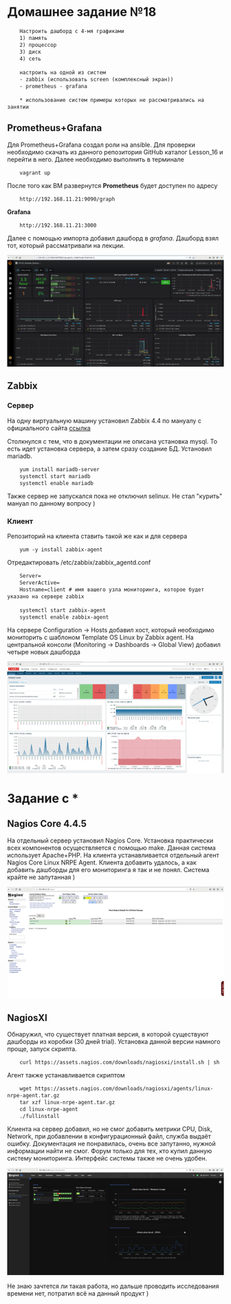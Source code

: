 # Домашнее задание №18

		Настроить дашборд с 4-мя графиками
		1) память
		2) процессор
		3) диск
		4) сеть

		настроить на одной из систем
		- zabbix (использовать screen (комплексный экран))
		- prometheus - grafana
	
		* использование систем примеры которых не рассматривались на занятии

## Prometheus+Grafana

Для Prometheus+Grafana создал роли на ansible.
Для проверки необходимо скачать из данного репозитория GitHub каталог Lesson_16 и перейти в него.
Далее необходимо выполнить в терминале

		vagrant up

После того как ВМ развернутся
**Prometheus** будет доступен по адресу

		http://192.168.11.21:9090/graph

**Grafana**

		http://192.168.11.21:3000

Далее с помощью импорта добавил дашборд в *grafana*. Дашборд взял тот, который рассматривали на лекции.

![Prometheus+Grafana](https://github.com/parshyn-dima/screens/blob/master/lesson18/Prometheus%2BGrafana.png)

## Zabbix
### Сервер
На одну виртуальную машину установил Zabbix 4.4 по мануалу с официального сайта [ссылка](https://www.zabbix.com/ru/download?zabbix=4.4&os_distribution=red_hat_enterprise_linux&os_version=7&db=mysql&ws=apache)

Столкнулся с тем, что в документации не описана установка mysql. То есть идет установка сервера, а затем сразу создание БД.
Установил mariadb.

		yum install mariadb-server
		systemctl start mariadb
		systemctl enable mariadb

Также сервер не запускался пока не отключил selinux. Не стал "курить" мануал по данному вопросу )

### Клиент
Репозиторий на клиента ставить такой же как и для сервера

		yum -y install zabbix-agent

Отредактировать /etc/zabbix/zabbix_agentd.conf

		Server=
		ServerActive=
		Hostname=client # имя вашего узла мониторинга, которое будет указано на сервере zabbix

		systemctl start zabbix-agent
		systemctl enable zabbix-agent

На сервере Configuration -> Hosts добавил хост, который необходимо мониторить с шаблоном Template OS Linux by Zabbix agent.
На центральной консоли (Monitoring -> Dashboards -> Global View) добавил четыре новых дашборда

![Zabbix](https://github.com/parshyn-dima/screens/blob/master/lesson18/Zabbix.png)

# Задание с *
## Nagios Core 4.4.5

На отдельный сервер установил Nagios Core. Установка практически всех компонентов осуществляется с помощью make. Данная система использует Apache+PHP.
На клиента устанавливается отдельный агент Nagios Core Linux NRPE Agent. Клиента добавить удалось, а как добавить дашборды для его мониторинга я так и не понял.
Система крайте не запутанная )

![Nagios](https://github.com/parshyn-dima/screens/blob/master/lesson18/Nagios.png)

## NagiosXI

Обнаружил, что существует платная версия, в которой существуют дашборды из коробки (30 дней trial). Установка данной версии намного проще, запуск скрипта.

		curl https://assets.nagios.com/downloads/nagiosxi/install.sh | sh

Агент также устанавливается скриптом

		wget https://assets.nagios.com/downloads/nagiosxi/agents/linux-nrpe-agent.tar.gz
		tar xzf linux-nrpe-agent.tar.gz
		cd linux-nrpe-agent
		./fullinstall

Клиента на сервер добавил, но не смог добавить метрики CPU, Disk, Network, при добавлении в конфигурационный файл, служба выдаёт ошибку. Документация не понравилась, очень все запутанно, нужной информации найти не смог. Форум только для тех, кто купил данную систему мониторинга. Интерфейс системы также не очень удобен.

![NagiosXI](https://github.com/parshyn-dima/screens/blob/master/lesson18/NagiosXI.png)

Не знаю зачтется ли такая работа, но дальше проводить исследования времени нет, потратил всё на данный продукт )

